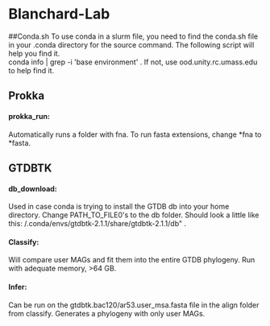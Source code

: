 # Blanchard-Lab

##Conda.sh 
To use conda in a slurm file, you need to find the conda.sh file in your .conda directory for the source command. The following script will help you find it.  
conda info | grep -i 'base environment' . If not, use ood.unity.rc.umass.edu to help find it.


## Prokka
  
####  prokka_run:
  Automatically runs a folder with fna. To run fasta extensions, change *fna to *fasta. 
  
## GTDBTK

####  db_download:
  Used in case conda is trying to install the GTDB db into your home directory. Change PATH_TO_FILE0's to the db folder. Should look a little like this: /.conda/envs/gtdbtk-2.1.1/share/gtdbtk-2.1.1/db" . 

####  Classify: 
  Will compare user MAGs and fit them into the entire GTDB phylogeny. Run with adequate memory, >64 GB. 

####  Infer:
  Can be run on the  gtdbtk.bac120/ar53.user_msa.fasta file in the align folder from classify. Generates a phylogeny with only user MAGs.
